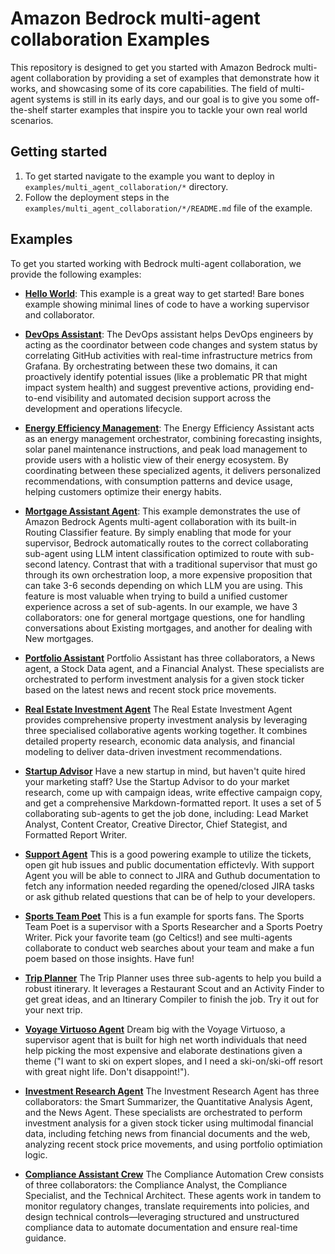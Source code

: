 # Amazon Bedrock multi-agent collaboration Examples

This repository is designed to get you started with Amazon Bedrock multi-agent collaboration by providing a set of examples that demonstrate how it works, and showcasing some of its core capabilities. The field of multi-agent systems is still in its early days, and our goal is to give you some off-the-shelf starter examples that inspire you to tackle your own real world scenarios.

## Getting started

1. To get started navigate to the example you want to deploy in `examples/multi_agent_collaboration/*` directory.
2. Follow the deployment steps in the `examples/multi_agent_collaboration/*/README.md` file of the example.

## Examples

To get you started working with Bedrock multi-agent collaboration, we provide the following examples:

- **[Hello World](./00_hello_world_agent/)**: This example is a great way to get started! Bare bones example showing minimal lines of code to have a working supervisor and
collaborator.

- **[DevOps Assistant](./devops_agent/)**: The DevOps assistant helps DevOps engineers by acting as the coordinator between code changes and system status by correlating GitHub activities with real-time infrastructure metrics from Grafana. By orchestrating between these two domains, it can proactively identify potential issues (like a problematic PR that might impact system health) and suggest preventive actions, providing end-to-end visibility and automated decision support across the development and operations lifecycle.

- **[Energy Efficiency Management](./energy_efficiency_management_agent/)**: The Energy Efficiency Assistant acts as an energy management orchestrator, combining forecasting insights, solar panel maintenance instructions, and peak load management to provide users with a holistic view of their energy ecosystem. By coordinating between these specialized agents, it delivers personalized recommendations, with consumption patterns and device usage, helping customers optimize their energy habits.

- **[Mortgage Assistant Agent](./mortgage_assistant/)**: This example demonstrates the use of Amazon Bedrock Agents multi-agent collaboration with its built-in Routing Classifier feature. By simply enabling that mode for your supervisor, Bedrock automatically routes to the correct collaborating sub-agent using LLM intent classification optimized to route with sub-second latency. Contrast that with a traditional supervisor that must go through its own orchestration loop, a more expensive proposition that can take 3-6 seconds depending on which LLM you are using. This feature is most valuable when trying to build a unified customer experience across a set of sub-agents. In our example, we have 3 collaborators: one for general mortgage questions, one for handling conversations about Existing mortgages, and another for dealing with New mortgages.

- **[Portfolio Assistant](./portfolio_assistant_agent/)** Portfolio Assistant has three collaborators, a News agent, a Stock Data agent, and a Financial Analyst. These specialists are orchestrated to perform investment analysis for a given stock ticker based on the latest news and recent stock price movements.

- **[Real Estate Investment Agent](./real_estate_investment_agent/)** The Real Estate Investment Agent provides comprehensive property investment analysis by leveraging three specialised collaborative agents working together. It combines detailed property research, economic data analysis, and financial modeling to deliver data-driven investment recommendations.

- **[Startup Advisor](./startup_advisor_agent/)** Have a new startup in mind, but haven't quite hired your marketing staff? Use the Startup Advisor to do your market research, come up with campaign ideas, write effective campaign copy, and get a comprehensive Markdown-formatted report. It uses a set of 5 collaborating sub-agents to get the job done, including: Lead Market Analyst, Content Creator, Creative Director, Chief Stategist, and Formatted Report Writer.

- **[Support Agent](./support_agent/)** This is a good powering example to utilize the tickets, open git hub issues and public documentation effictevly. With support Agent you will be able to connect to JIRA and Guthub documentation to fetch any information needed regarding the opened/closed JIRA tasks or ask github related questions that can be of help to your developers.

- **[Sports Team Poet](./team_poems_agent/)** This is a fun example for sports fans. The Sports Team Poet is a supervisor with a Sports Researcher and a Sports Poetry Writer. Pick your favorite team (go Celtics!) and see multi-agents collaborate to conduct web searches about your team and make a fun poem based on those insights. Have fun!

- **[Trip Planner](./trip_planner_agent/)** The Trip Planner uses three sub-agents to help you build a robust itinerary. It leverages a Restaurant Scout and an Activity Finder to get great ideas, and an Itinerary Compiler to finish the job. Try it out for your next trip.

- **[Voyage Virtuoso Agent](./voyage_virtuoso_agent/)** Dream big with the Voyage Virtuoso, a supervisor agent that is built for high net worth individuals that need help picking the most expensive and elaborate destinations given a theme ("I want to ski on expert slopes, and I need a ski-on/ski-off resort with great night life. Don't disappoint!").

- **[Investment Research Agent](./investment_research_agent/)** The Investment Research Agent has three collaborators: the Smart Summarizer, the Quantitative Analysis Agent, and the News Agent. These specialists are orchestrated to perform investment analysis for a given stock ticker using multimodal financial data, including fetching news from financial documents and the web, analyzing recent stock price movements, and using portfolio optimiation logic.

- **[Compliance Assistant Crew](https://github.com/aws-samples/sample-compliance-assistant-with-agents)** The Compliance Automation Crew consists of three collaborators: the Compliance Analyst, the Compliance Specialist, and the Technical Architect. These agents work in tandem to monitor regulatory changes, translate requirements into policies, and design technical controls—leveraging structured and unstructured compliance data to automate documentation and ensure real-time guidance.